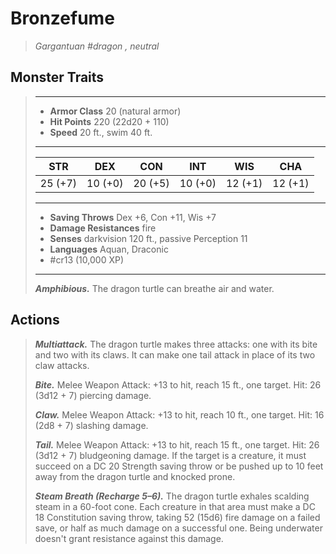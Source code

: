 # Bronzefume
>*Gargantuan #dragon , neutral*
## Monster Traits
>___
>- **Armor Class** 20 (natural armor)
>- **Hit Points** 220 (22d20 + 110)
>- **Speed** 20 ft., swim 40 ft.
>___
>|STR|DEX|CON|INT|WIS|CHA|
>|:---:|:---:|:---:|:---:|:---:|:---:|
>|25 (+7)|10 (+0)|20 (+5)|10 (+0)|12 (+1)|12 (+1)|
>___
>- **Saving Throws** Dex +6, Con +11, Wis +7
>- **Damage Resistances** fire
>- **Senses** darkvision 120 ft., passive Perception 11
>- **Languages** Aquan, Draconic
>- #cr13 (10,000 XP)
>___
>***Amphibious.*** The dragon turtle can breathe air and water.  
>
## Actions
>***Multiattack.*** The dragon turtle makes three attacks: one with its bite and two with its claws. It can make one tail attack in place of its two claw attacks.  
>
>***Bite.*** Melee Weapon Attack: +13 to hit, reach 15 ft., one target. Hit: 26 (3d12 + 7) piercing damage.  
>
>***Claw.*** Melee Weapon Attack: +13 to hit, reach 10 ft., one target. Hit: 16 (2d8 + 7) slashing damage.  
>
>***Tail.*** Melee Weapon Attack: +13 to hit, reach 15 ft., one target. Hit: 26 (3d12 + 7) bludgeoning damage. If the target is a creature, it must succeed on a DC 20 Strength saving throw or be pushed up to 10 feet away from the dragon turtle and knocked prone.  
>
>***Steam Breath (Recharge 5–6).*** The dragon turtle exhales scalding steam in a 60-foot cone. Each creature in that area must make a DC 18 Constitution saving throw, taking 52 (15d6) fire damage on a failed save, or half as much damage on a successful one. Being underwater doesn't grant resistance against this damage.